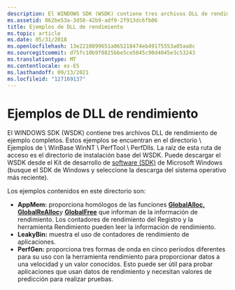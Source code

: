 ```yaml
---
description: El WINDOWS SDK (WSDK) contiene tres archivos DLL de rendimiento de ejemplo completos.
ms.assetid: 862be53a-3d58-42b9-adf0-2f913dc6fb06
title: Ejemplos de DLL de rendimiento
ms.topic: article
ms.date: 05/31/2018
ms.openlocfilehash: 13e2210899651a065218474eb49175553a05aa8c
ms.sourcegitcommit: d75fc10b9f0825bbe5ce5045c90d4045e3c53243
ms.translationtype: MT
ms.contentlocale: es-ES
ms.lasthandoff: 09/13/2021
ms.locfileid: "127169137"
---
```

# <a name="performance-dll-samples"></a>Ejemplos de DLL de rendimiento

El WINDOWS SDK (WSDK) contiene tres archivos DLL de rendimiento de ejemplo completos. Estos ejemplos se encuentran en el directorio \\ Ejemplos de \\ WinBase WinNT \\ PerfTool \\ PerfDlls. La raíz de esta ruta de acceso es el directorio de instalación base del WSDK. Puede descargar el WSDK desde el Kit de desarrollo de [software (SDK)](https://developer.microsoft.com/windows/downloads/windows-10-sdk/) de Microsoft Windows (busque el SDK de Windows y seleccione la descarga del sistema operativo más reciente).

Los ejemplos contenidos en este directorio son:

-   **AppMem:** proporciona homólogos de las funciones [**GlobalAlloc,**](/windows/desktop/api/winbase/nf-winbase-globalalloc) [**GlobalReAlloc**](/windows/desktop/api/winbase/nf-winbase-globalrealloc)y [**GlobalFree**](/windows/desktop/api/winbase/nf-winbase-globalfree) que informan de la información de rendimiento. Los contadores de rendimiento del Registro y la herramienta Rendimiento pueden leer la información de rendimiento.
-   **LeakyBin:** muestra el uso de contadores de rendimiento de aplicaciones.
-   **PerfGen:** proporciona tres formas de onda en cinco períodos diferentes para su uso con la herramienta rendimiento para proporcionar datos a una velocidad y un valor conocidos. Esto puede ser útil para probar aplicaciones que usan datos de rendimiento y necesitan valores de predicción para realizar pruebas.

 

 
